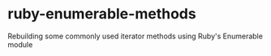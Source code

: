 # ruby-enumerable-methods
Rebuilding some commonly used iterator methods using Ruby's Enumerable module
